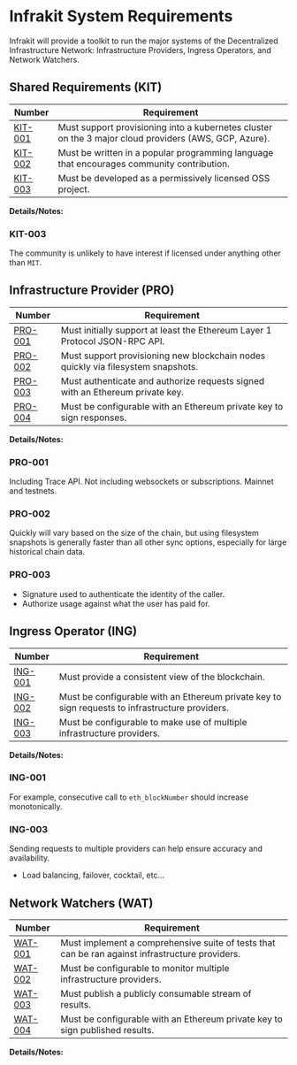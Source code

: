 # Infrakit System Requirements

Infrakit will provide a toolkit to run the major systems of the Decentralized Infrastructure
Network: Infrastructure Providers, Ingress Operators, and Network Watchers.

## Shared Requirements (KIT)

| Number  | Requirement |
| ------- | ----------- |
| [KIT-001](#kit-001) | Must support provisioning into a kubernetes cluster on the 3 major cloud providers (AWS, GCP, Azure). |
| [KIT-002](#kit-002) | Must be written in a popular programming language that encourages community contribution. |
| [KIT-003](#kit-003) | Must be developed as a permissively licensed OSS project. |

**Details/Notes:**

### KIT-003

The community is unlikely to have interest if licensed under anything other than `MIT`.

## Infrastructure Provider (PRO)

| Number  | Requirement |
| ------- | ----------- |
| [PRO-001](#pro-001) | Must initially support at least the Ethereum Layer 1 Protocol JSON-RPC API. |
| [PRO-002](#pro-002) | Must support provisioning new blockchain nodes quickly via filesystem snapshots. |
| [PRO-003](#pro-003) | Must authenticate and authorize requests signed with an Ethereum private key. |
| [PRO-004](#pro-004) | Must be configurable with an Ethereum private key to sign responses. |

**Details/Notes:**

### PRO-001

Including Trace API. Not including websockets or subscriptions. Mainnet and testnets.

### PRO-002

Quickly will vary based on the size of the chain, but using filesystem snapshots is generally
faster than all other sync options, especially for large historical chain data.

### PRO-003

- Signature used to authenticate the identity of the caller.
- Authorize usage against what the user has paid for.

## Ingress Operator (ING)

| Number  | Requirement |
| ------- | ----------- |
| [ING-001](#ing-001) | Must provide a consistent view of the blockchain. |
| [ING-002](#ing-002) | Must be configurable with an Ethereum private key to sign requests to infrastructure providers. |
| [ING-003](#ing-003) | Must be configurable to make use of multiple infrastructure providers. |

**Details/Notes:**

### ING-001

For example, consecutive call to `eth_blockNumber` should increase monotonically.

### ING-003

Sending requests to multiple providers can help ensure accuracy and availability.

- Load balancing, failover, cocktail, etc...

## Network Watchers (WAT)

| Number  | Requirement |
| ------- | ----------- |
| [WAT-001](#wat-001) | Must implement a comprehensive suite of tests that can be ran against infrastructure providers. |
| [WAT-002](#wat-002) | Must be configurable to monitor multiple infrastructure providers. |
| [WAT-003](#wat-003) | Must publish a publicly consumable stream of results. |
| [WAT-004](#wat-004) | Must be configurable with an Ethereum private key to sign published results. |

**Details/Notes:**